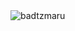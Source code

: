 <img src="https://i.pinimg.com/564x/9b/4e/70/9b4e70cfdc6a5e1207b70c7ab20cc2ca.jpg" alt="badtzmaru">

